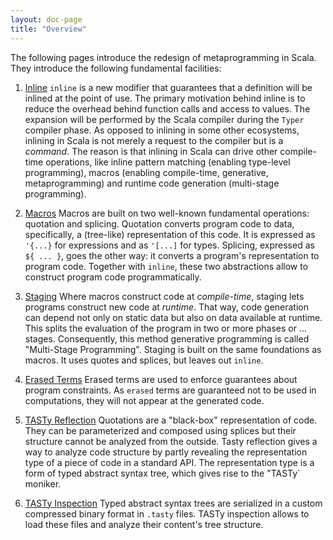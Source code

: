 ```yaml
---
layout: doc-page
title: "Overview"
---
```


The following pages introduce the redesign of metaprogramming in Scala. They
introduce the following fundamental facilities:

1. [Inline](./inline.html) `inline` is a new modifier that guarantees that
   a definition will be inlined at the point of use. The primary motivation
   behind inline is to reduce the overhead behind function calls and access to
   values. The expansion will be performed by the Scala compiler during the
   `Typer` compiler phase. As opposed to inlining in some other ecosystems,
   inlining in Scala is not merely a request to the compiler but is a
   _command_. The reason is that inlining in Scala can drive other compile-time
   operations, like inline pattern matching (enabling type-level
   programming), macros (enabling compile-time, generative, metaprogramming) and
   runtime code generation (multi-stage programming).

2. [Macros](./macros.html) Macros are built on two well-known fundamental
   operations: quotation and splicing.  Quotation converts program code to
   data, specifically, a (tree-like) representation of this code. It is
   expressed as `'{...}` for expressions and as `'[...]` for types. Splicing,
   expressed as `${ ... }`, goes the other way: it converts a program's representation
   to program code. Together with `inline`, these two abstractions allow
   to construct program code programmatically.

3. [Staging](./staging.html) Where macros construct code at _compile-time_,
   staging lets programs construct new code at _runtime_. That way,
   code generation can depend not only on static data but also on data available at runtime. This splits the evaluation of the program in two or more phases or ...
   stages. Consequently, this method generative programming is called "Multi-Stage Programming". Staging is built on the same foundations as macros. It uses
   quotes and splices, but leaves out `inline`.

4. [Erased Terms](./erased-terms.html) Erased terms are used to enforce
   guarantees about program constraints. As `erased` terms are guaranteed not to
   be used in computations, they will not appear at the generated code.

5. [TASTy Reflection](./tasty-reflect.html) Quotations are a "black-box"
   representation of code. They can be parameterized and composed using
   splices but their structure cannot be analyzed from the outside. Tasty
   reflection gives a way to analyze code structure by partly revealing the representation type of a piece of code in a standard API. The representation
   type is a form of typed abstract syntax tree, which gives rise to the "TASTy`
   moniker.

6. [TASTy Inspection](./tasty-inspect.html) Typed abstract syntax trees are serialized
   in a custom compressed binary format in `.tasty` files. TASTy inspection allows
   to load these files and analyze their content's tree structure.

